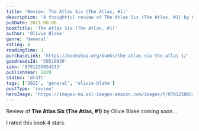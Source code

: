 ```yaml
---
title: 'Review: The Atlas Six (The Atlas, #1)'
description: 'A thoughtful review of The Atlas Six (The Atlas, #1) by Olivie Blake'
pubDate: 2021-08-06
bookTitle: 'The Atlas Six (The Atlas, #1)'
author: 'Olivie Blake'
genre: 'General'
rating: 4
readingTime: 1
purchaseLink: 'https://bookshop.org/books/the-atlas-six-the-atlas-1/'
goodreadsId: '50520939'
isbn: '9781250854513'
publishYear: 2020
status: 'draft'
tags: ['2021', 'general', 'olivie-blake']
postType: 'review'
heroImage: 'https://images-na.ssl-images-amazon.com/images/P/9781250854513.01.L.jpg'
---
```


Review of **The Atlas Six (The Atlas, #1)** by Olivie Blake coming soon...

I rated this book 4 stars.